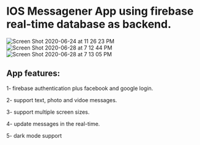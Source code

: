 # IOS Messagener App using firebase real-time database as backend.

![Screen Shot 2020-06-24 at 11 26 23 PM](https://user-images.githubusercontent.com/48182243/85624172-29152500-b672-11ea-9d91-23fc8c4d8637.png) ![Screen Shot 2020-06-28 at 7 12 44 PM](https://user-images.githubusercontent.com/48182243/85952802-629ca780-b974-11ea-9478-73cee8d2511f.png) ![Screen Shot 2020-06-28 at 7 13 05 PM](https://user-images.githubusercontent.com/48182243/85952771-397c1700-b974-11ea-805a-0a0c9084a52f.png)





## App features:

1- firebase authentication plus facebook and google login.

2- support text, photo and vidoe messages.

3- support multiple screen sizes.

4- update messages in the real-time.

5- dark mode support 
